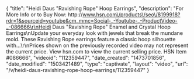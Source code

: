 {
    "title": "Heidi Daus \"Ravishing Rope\" Hoop Earrings",
    "description": "For More Info or to Buy Now: http:\/\/www.hsn.com\/products\/seo\/8199918?rdr=1&sourceid=youtube&cm_mmc=Social-_-Youtube-_-ProductVideo-_-086666\r\nHeidi Daus \"Ravishing Rope\" Enamel and Crystal Hoop Earrings\nUpdate your everyday look with jewels that break the mundane mold. These Ravishing Rope earrings feature a classic hoop silhouette with...\r\nPrices shown on the previously recorded video may not represent the current price.  View hsn.com to view the current selling price. HSN Item #086666",
    "videoid": "112359447",
    "date_created": "1473701856",
    "date_modified": "1503421489",
    "type": "captivate",
    "layout": "video",
    "url": "\/v\/heidi-daus-ravishing-rope-hoop-earrings\/112359447"
}